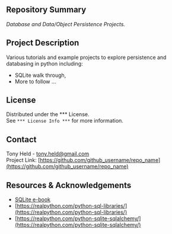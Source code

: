 ## Repository Summary
*Database and Data/Object Persistence Projects.*  

## Project Description

Various tutorials and example projects to explore 
persistence and databasing in python including:  
* SQLite walk through,
* More to follow ...  

## License

Distributed under the *** License.  
See `*** License Info ***` for more information.

## Contact

Tony Held - tony.held@gmail.com  
Project Link: [https://github.com/github_username/repo_name](https://github.com/github_username/repo_name)

## Resources & Acknowledgements

* [SQLite e-book](https://www.amazon.com/Python-SQLite-Development-Agus-Kurniawan-ebook/dp/B08SKK4F99/ref=sr_1_7)
* [https://realpython.com/python-sql-libraries/](https://realpython.com/python-sql-libraries/)
* [https://realpython.com/python-sqlite-sqlalchemy/](https://realpython.com/python-sqlite-sqlalchemy/)